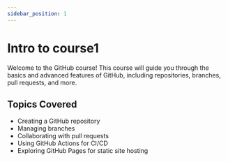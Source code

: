 ```yaml
---
sidebar_position: 1
---
```


# Intro to course1

Welcome to the GitHub course! This course will guide you through the basics and advanced features of GitHub, including repositories, branches, pull requests, and more.

## Topics Covered

- Creating a GitHub repository
- Managing branches
- Collaborating with pull requests
- Using GitHub Actions for CI/CD
- Exploring GitHub Pages for static site hosting